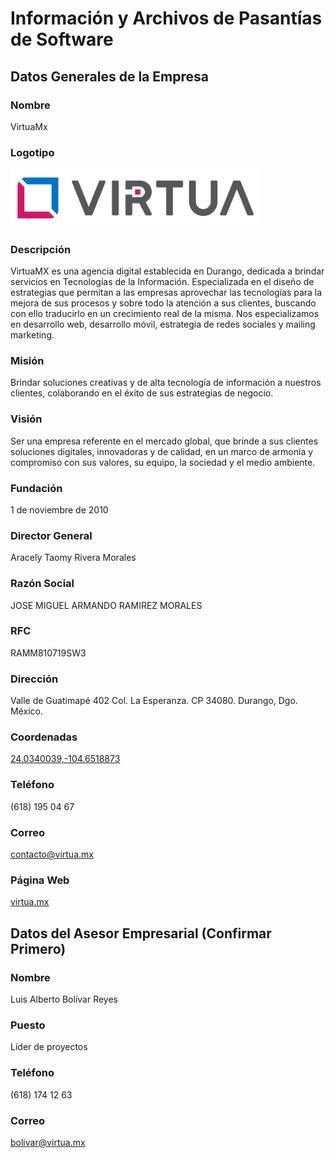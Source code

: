 # Información y Archivos de Pasantías de Software

## Datos Generales de la Empresa

### Nombre
VirtuaMx

### Logotipo
<img src="./LOGO.png" width="400">

### Descripción
VirtuaMX es una agencia digital establecida en Durango, dedicada a brindar servicios en Tecnologías de la Información. Especializada en el diseño de estrategias que permitan a las empresas aprovechar las tecnologías para la mejora de sus procesos y sobre todo la atención a sus clientes, buscando con ello traducirlo en un crecimiento real de la misma. Nos especializamos en desarrollo web, desarrollo móvil, estrategia de redes sociales y mailing marketing.

### Misión
Brindar soluciones creativas y de alta tecnología de información a nuestros clientes, colaborando en el éxito de sus estrategias de negocio.

### Visión
Ser una empresa referente en el mercado global, que brinde a sus clientes soluciones digitales, innovadoras y de calidad, en un marco de armonía y compromiso con sus valores, su equipo, la sociedad y el medio ambiente.

### Fundación
1 de noviembre de 2010

### Director General
Aracely Taomy Rivera Morales

### Razón Social
JOSE MIGUEL ARMANDO RAMIREZ MORALES

### RFC
RAMM810719SW3

### Dirección
Valle de Guatimapé 402 Col. La Esperanza. CP 34080. Durango, Dgo. México.

### Coordenadas
[24.0340039,-104.6518873](https://www.google.com.mx/maps/place/VirtuaMX/@24.0340039,-104.6518873,15z/data=!4m5!3m4!1s0x0:0x38b38a4e1dd0ff91!8m2!3d24.0340039!4d-104.6518873?sa=X&ved=0ahUKEwji3-6Fl6fZAhUB_2MKHU-jAqEQ_BIIgQEwDg)

### Teléfono
(618) 195 04 67

### Correo
contacto@virtua.mx

### Página Web
[virtua.mx](http://www.virtua.mx)

## Datos del Asesor Empresarial (Confirmar Primero)

### Nombre
Luis Alberto Bolívar Reyes

### Puesto
Líder de proyectos

### Teléfono
(618) 174 12 63

### Correo
bolivar@virtua.mx